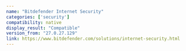 ```yaml
---
name: "Bitdefender Internet Security"
categories: ['security']
compatibility: native
display_result: "Compatible"
version_from: "27.0.27.129"
link: https://www.bitdefender.com/solutions/internet-security.html
---
```


